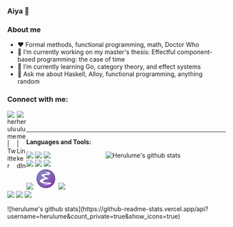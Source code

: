 ### Aiya 👋

### About me
- :heart: Formal methods, functional programming, math, Doctor Who
- 🔭 I’m currently working on my master's thesis: Effectful component-based programming: the case of time	
- 🌱 I’m currently learning Go, category theory, and effect systems
- 💬 Ask me about Haskell, Alloy, functional programming, anything random

### Connect with me:

[<img align="left" alt="herulume | Twitter" width="22px" src="https://cdn.jsdelivr.net/npm/simple-icons@v3/icons/twitter.svg" />][twitter]
[<img align="left" alt="herulume | LinkedIn" width="22px" src="https://cdn.jsdelivr.net/npm/simple-icons@v3/icons/linkedin.svg" />][linkedin]

<br />
<br />

---
**Languages and Tools:** 

<!-- Your github readme stats
You can use this api: https://github.com/anuraghazra/github-readme-stats
-->
<p>
    <img width="55%" align="right" alt="Herulume's github stats" src="https://github-readme-stats.vercel.app/api?username=herulume&show_icons=true&hide_border=true" />
  
  <!-- Your languages and tools. Be careful with the alignment. 
  You can use this sites to get logos: https://www.vectorlogo.zone or https://simpleicons.org/
  -->
  <code><img width="10%" src="https://www.vectorlogo.zone/logos/haskell/haskell-icon.svg"></code>
  <code><img width="10%" src="https://www.vectorlogo.zone/logos/golang/golang-icon.svg"></code>
   <code><img width="10%" src="https://raw.githubusercontent.com/file-icons/icons/master/svg/Alloy.svg"></code>
  <br />
  <code><img width="10%" src="https://raw.githubusercontent.com/file-icons/icons/master/svg/Agda.svg"></code>
  <code><img width="10%" src="https://raw.githubusercontent.com/file-icons/source/master/svg/Coq.svg"></code>
  <code><img width="10%" src="https://raw.githubusercontent.com/file-icons/icons/master/svg/TLA%2B.svg"></code>
  <br />
  <code><img width="10%" src="https://www.vectorlogo.zone/logos/vim/vim-icon.svg"></code>
  <code><img width="10%" src="https://raw.githubusercontent.com/vscode-icons/vscode-icons/master/icons/file_type_emacs.svg"></code>
  <code><img width="10%" src="https://upload.wikimedia.org/wikipedia/commons/4/45/Glider.svg"></code>
  <br />
  <code><img width="10%" src="https://www.vectorlogo.zone/logos/git-scm/git-scm-ar21.svg"></code>
  <code><img width="10%" src="https://www.vectorlogo.zone/logos/linux/linux-icon.svg"></code>
  <code><img width="10%" src="https://www.vectorlogo.zone/logos/gnu_bash/gnu_bash-ar21.svg"></code>
</p>
![herulume's github stats](https://github-readme-stats.vercel.app/api?username=herulume&count_private=true&show_icons=true)


[twitter]: https://twitter.com/herulume
[linkedin]: https://linkedin.com/in/herulume
